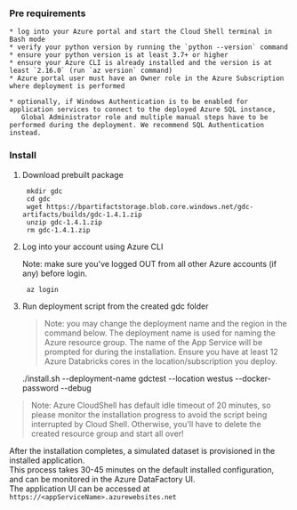 ### Pre requirements

    * log into your Azure portal and start the Cloud Shell terminal in Bash mode
    * verify your python version by running the `python --version` command
    * ensure your python version is at least 3.7+ or higher
    * ensure your Azure CLI is already installed and the version is at least `2.16.0` (run `az version` command) 
    * Azure portal user must have an Owner role in the Azure Subscription where deployment is performed 
    
    * optionally, if Windows Authentication is to be enabled for application services to connect to the deployed Azure SQL instance, 
       Global Administrator role and multiple manual steps have to be performed during the deployment. We recommend SQL Authentication instead.
     

### Install 

1. Download prebuilt package

        mkdir gdc
        cd gdc
        wget https://bpartifactstorage.blob.core.windows.net/gdc-artifacts/builds/gdc-1.4.1.zip
        unzip gdc-1.4.1.zip
        rm gdc-1.4.1.zip
           
2. Log into your account using Azure CLI 

    Note: make sure you've logged OUT from all other Azure accounts (if any) before login. 
        
        az login
  
3. Run deployment script from the created gdc folder

      > Note: you may change the deployment name and the region in the command below. 
      The deployment name is used for naming the Azure resource group.
      The name of the App Service will be prompted for during the installation.
      Ensure you have at least 12 Azure Databricks cores in the location/subscription you deploy.
   
    
      ./install.sh --deployment-name gdctest --location westus --docker-password <docker-registry-password> --debug


> Note: Azure CloudShell has default idle timeout of 20 minutes, 
      so please monitor the installation progress to avoid the script being interrupted by Cloud Shell.
      Otherwise, you'll have to delete the created resource group and start all over!
    
    
After the installation completes, a simulated dataset is provisioned in the installed application.  
This process takes 30-45 minutes on the default installed configuration, and can be monitored in the Azure DataFactory UI.  
The application UI can be accessed at `https://<appServiceName>.azurewebsites.net`

